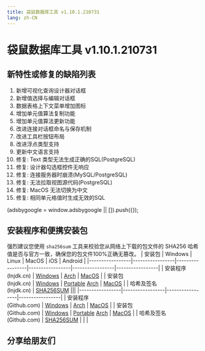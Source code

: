 ```yaml
---
title: 袋鼠数据库工具 v1.10.1.210731
lang: zh-CN
---
```


# 袋鼠数据库工具 v1.10.1.210731

## 新特性或修复的缺陷列表
1. 新增可视化查询设计器对话框
2. 新增值选择与编辑对话框
3. 数据表格上下文菜单增加图标
4. 增加单元值算法复制功能
5. 增加单元值算法更新功能
6. 改进连接对话框命名与保存机制
7. 改进工具栏按钮布局
8. 改进浮点类型支持
9. 更新中文语言支持
10. 修复: Text 类型无法生成正确的SQL(PostgreSQL)
11. 修复: 设计器勾选框控件无响应
12. 修复: 连接服务器时崩溃(MySQL/PostgreSQL)
13. 修复: 无法拉取视图源代码(PostgreSQL)
14. 修复: MacOS 无法切换为中文
15. 修复: 相同单元格值时生成无效的SQL

<div>
    <script2 type="text/javascript" async="true" src="https://pagead2.googlesyndication.com/pagead/js/adsbygoogle.js" />
    <ins class="adsbygoogle"
        style="display:block; text-align:center;"
        data-ad-layout="in-article"
        data-ad-format="fluid"
        data-ad-client="ca-pub-3975819313740938"
        data-ad-slot="6760827895"></ins>
    <script2 type="text/javascript">
        (adsbygoogle = window.adsbygoogle || []).push({});
    </script2>
</div>


## 安装程序和便携安装包
强烈建议您使用 `sha256sum` 工具来校验您从网络上下载的包文件的 SHA256 哈希值是否与官方一致，确保您的包文件100%正确无篡改。
| 安装包          | Windows         | Linux           | MacOS           | iOS             | Android         |
|-----------------|-----------------|-----------------|-----------------|-----------------|-----------------|
| 安装程序<br/>(Injdk.cn) | [Windows](https://d4.injdk.cn/dbkangaroo/v1.10.1.210731/kangaroo-1.10.1.210731-AMD64.exe) | [Arch](https://d4.injdk.cn/dbkangaroo/v1.10.1.210731/kangaroo-1.10.1.210731-1-x86_64.pkg.tar.xz) | [MacOS](https://d4.injdk.cn/dbkangaroo/v1.10.1.210731/kangaroo-1.10.1.210731-macos.dmg) |
| 安装包<br/>(Injdk.cn)  | [Windows](https://d4.injdk.cn/dbkangaroo/v1.10.1.210731/kangaroo-1.10.1.210731-AMD64.7z) | [Portable](https://d4.injdk.cn/dbkangaroo/v1.10.1.210731/kangaroo-1.10.1.210731-portable-x86_64.tar.gz) [Arch](https://d4.injdk.cn/dbkangaroo/v1.10.1.210731/kangaroo-1.10.1.210731-arch.tar.gz) | [MacOS](https://d4.injdk.cn/dbkangaroo/v1.10.1.210731/kangaroo-1.10.1.210731-macos.tar.gz) |
| 哈希及签名<br/>(Injdk.cn) | [SHA256SUM](https://d4.injdk.cn/dbkangaroo/v1.10.1.210731/kangaroo-1.10.1.210731.sha256sum) |||
|-----------------|-----------------|-----------------|-----------------|
| 安装程序<br/>(Github.com) | [Windows](https://github.com/dbkangaroo/kangaroo/releases/download/v1.10.1.210731/kangaroo-1.10.1.210731-AMD64.exe) | [Arch](https://github.com/dbkangaroo/kangaroo/releases/download/v1.10.1.210731/kangaroo-1.10.1.210731-1-x86_64.pkg.tar.xz) | [MacOS](https://github.com/dbkangaroo/kangaroo/releases/download/v1.10.1.210731/kangaroo-1.10.1.210731-macos.dmg) |
| 安装包<br/>(Github.com)  | [Windows](https://github.com/dbkangaroo/kangaroo/releases/download/v1.10.1.210731/kangaroo-1.10.1.210731-AMD64.7z) | [Portable](https://github.com/dbkangaroo/kangaroo/releases/download/v1.10.1.210731/kangaroo-1.10.1.210731-portable-x86_64.tar.gz) [Arch](https://github.com/dbkangaroo/kangaroo/releases/download/v1.10.1.210731/kangaroo-1.10.1.210731-arch.tar.gz) | [MacOS](https://github.com/dbkangaroo/kangaroo/releases/download/v1.10.1.210731/kangaroo-1.10.1.210731-macos.tar.gz) |
| 哈希及签名<br/>(Github.com) | [SHA256SUM](https://github.com/dbkangaroo/kangaroo/releases/download/v1.10.1.210731/kangaroo-1.10.1.210731.sha256sum) | | |

## 分享给朋友们
<social-share :networks="['qq', 'weibo', 'douban', 'facebook', 'twitter', 'telegram', 'line', 'skype', 'linkedin']" />